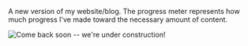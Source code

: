 A new version of my website/blog.  The progress meter represents how much progress I've made toward the necessary amount of content.

![Come back soon -- we're under construction!](http://stereo.nypl.org/assets/about-gif2-e4d14ff05286e395eed696d450845598.gif)
